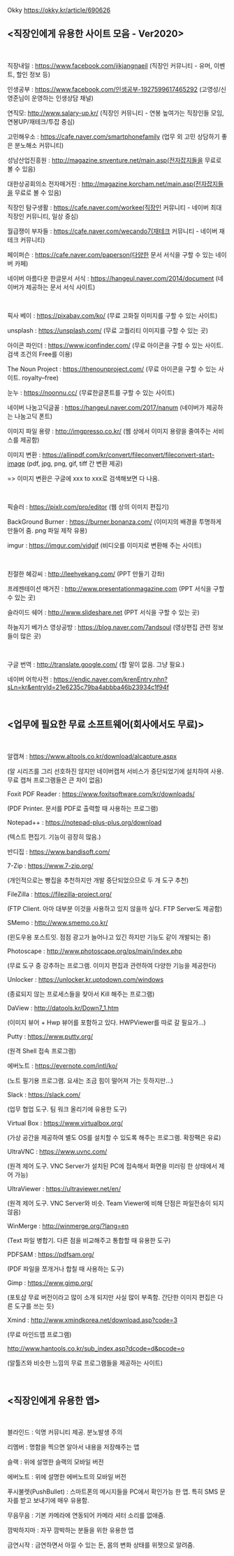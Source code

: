 Okky https://okky.kr/article/690626

## <직장인에게 유용한 사이트 모음 - Ver2020>

<br>

직장내일 : https://www.facebook.com/jikjangnaeil  (직장인 커뮤니티 - 유머, 이벤트, 할인 정보 등)

인생공부 : https://www.facebook.com/인생공부-1927599617465292  (고영성/신영준님이 운영하는 인생상담 채널)

연직모: http://www.salary-up.kr/  (직장인 커뮤니티 - 연봉 높여가는 직장인들 모임, 연봉UP/재테크/투잡 중심)

고민해우소 : https://cafe.naver.com/smartphonefamily  (업무 외 고민 상담하기 좋은 분노해소 커뮤니티)

성남산업진흥원 : http://magazine.snventure.net/main.asp(전자잡지들을  무료로 볼 수 있음)

대한상공회의소 전자매거진 : http://magazine.korcham.net/main.asp(전자잡지들을  무료로 볼 수 있음)

직장인 탐구생활 : https://cafe.naver.com/workee(직장인  커뮤니티 - 네이버 최대 직장인 커뮤니티, 일상 중심)

월급쟁이 부자들 : https://cafe.naver.com/wecando7(재테크  커뮤니티 - 네이버 재테크 커뮤니티)

페이퍼슨 : https://cafe.naver.com/paperson(다양한  문서 서식을 구할 수 있는 네이버 카페)

네이버 아름다운 한글문서 서식 : https://hangeul.naver.com/2014/document  (네이버가 제공하는 문서 서식 사이트)

<br>

픽사 베이 : https://pixabay.com/ko/  (무료 고화질 이미지를 구할 수 있는 사이트)

unsplash : https://unsplash.com/  (무료 고퀄리티 이미지를 구할 수 있는 곳)

아이콘 파인더 : https://www.iconfinder.com/  (무료 아이콘을 구할 수 있는 사이트. 검색 조건의 Free를 이용)

The Noun Project : https://thenounproject.com/  (무료 아이콘을 구할 수 있는 사이트. royalty–free)

눈누 : https://noonnu.cc/  (무료한글폰트를 구할 수 있는 사이트)

네이버 나눔고딕글꼴 : https://hangeul.naver.com/2017/nanum  (네이버가 제공하는 나눔고딕 폰트)

이미지 파일 용량 : http://imgpresso.co.kr/  (웹 상에서 이미지 용량을 줄여주는 서비스를 제공함)

이미지 변환 : https://allinpdf.com/kr/convert/fileconvert/fileconvert-start-image  (pdf, jpg, png, gif, tiff 간 변환 제공)

=> 이미지 변환은 구글에 xxx to xxx로 검색해보면 다 나옴.

<br>

픽슬러 : https://pixlr.com/pro/editor  (웹 상의 이미지 편집기)

BackGround Burner : https://burner.bonanza.com/  (이미지의 배경을 투명하게 만들어 줌. png 파일 제작 유용)

imgur : https://imgur.com/vidgif  (비디오를 이미지로 변환해 주는 사이트)

<br>

친절한 혜강씨 : http://leehyekang.com/  (PPT 만들기 강좌)

프레젠테이션 매거진 : http://www.presentationmagazine.com  (PPT 서식을 구할 수 있는 곳)

슬라이드 쉐어 : http://www.slideshare.net  (PPT 서식을 구할 수 있는 곳)

하늘지기 베가스 영상공방 : https://blog.naver.com/7andsoul  (영상편집 관련 정보들이 많은 곳)

<br>

구글 번역 : http://translate.google.com/  (할 말이 없음. 그냥 필요.)

네이버 어학사전 : https://endic.naver.com/krenEntry.nhn?sLn=kr&entryId=21e6235c79ba4abbba46b23934c1f94f 


<br>


## <업무에 필요한 무료 소프트웨어(회사에서도 무료)>

<br>

알캡쳐 : https://www.altools.co.kr/download/alcapture.aspx 

(알 시리즈를 그리 선호하진 않지만 네이버캡쳐 서비스가 중단되었기에 설치하여 사용. 무료 캡쳐 프로그램들은 큰 차이 없음)



Foxit PDF Reader : https://www.foxitsoftware.com/kr/downloads/ 

(PDF Printer. 문서를 PDF로 출력할 때 사용하는 프로그램)



Notepad++ : https://notepad-plus-plus.org/download 

(텍스트 편집기. 기능이 굉장히 많음.)



반디집 : https://www.bandisoft.com/ 

7-Zip : https://www.7-zip.org/ 

(개인적으로는 빵집을 추천하지만 개발 중단되었으므로 두 개 도구 추천)



FileZilla : https://filezilla-project.org/ 

(FTP Client. 아마 대부분 이것을 사용하고 있지 않을까 싶다. FTP Server도 제공함)



SMemo : http://www.smemo.co.kr/ 

(윈도우용 포스트잇. 점점 광고가 늘어나고 있긴 하지만 기능도 같이 개발되는 중)



Photoscape : http://www.photoscape.org/ps/main/index.php 

(무료 도구 중 강추하는 프로그램. 이미지 편집과 관련하여 다양한 기능을 제공한다)



Unlocker : https://unlocker.kr.uptodown.com/windows 

(종료되지 않는 프로세스들을 찾아서 Kill 해주는 프로그램)



DaView : http://datools.kr/Down7_1.htm 

(이미지 뷰어 + Hwp 뷰어를 포함하고 있다. HWPViewer를 따로 갈 필요가...)



Putty : https://www.putty.org/ 

(원격 Shell 접속 프로그램)



에버노트 : https://evernote.com/intl/ko/ 

(노트 필기용 프로그램. 요새는 조금 힘이 떨어져 가는 듯하지만...)



Slack : https://slack.com/ 

(업무 협업 도구. 팀 워크 올리기에 유용한 도구)



Virtual Box : https://www.virtualbox.org/  

(가상 공간을 제공하여 별도 OS를 설치할 수 있도록 해주는 프로그램. 확장팩은 유료)



UltraVNC : https://www.uvnc.com/ 

(원격 제어 도구. VNC Server가 설치된 PC에 접속해서 화면을 미러링 한 상태에서 제어 가능)



UltraViewer : https://ultraviewer.net/en/ 

(원격 제어 도구. VNC Server와 비슷. Team Viewer에 비해 단점은 파일전송이 되지 않음)



WinMerge : http://winmerge.org/?lang=en 

(Text 파일 병합기. 다른 점을 비교해주고 통합할 때 유용한 도구)



PDFSAM : https://pdfsam.org/ 

(PDF 파일을 쪼개거나 합칠 때 사용하는 도구)



Gimp : https://www.gimp.org/ 

(포토샵 무료 버전이라고 많이 소개 되지만 사실 많이 부족함. 간단한 이미지 편집은 다른 도구를 쓰는 듯)



Xmind : http://www.xmindkorea.net/download.asp?code=3 

(무료 마인드맵 프로그램)



http://www.hantools.co.kr/sub_index.asp?dcode=d&pcode=o 

(알툴즈와 비슷한 느낌의 무료 프로그램들을 제공하는 사이트)

<br>

## <직장인에게 유용한 앱>

<br>

블라인드 : 익명 커뮤니티 제공. 분노발생 주의

리멤버 : 명함을 찍으면 알아서 내용을 저장해주는 앱

슬랙 : 위에 설명한 슬랙의 모바일 버전

에버노트 : 위에 설명한 에버노트의 모바일 버전

푸시불렛(PushBullet) : 스마트폰의 메시지들을 PC에서 확인가능 한 앱. 특히 SMS 문자를 받고 보내기에 매우 유용함.

무음무음 : 기본 카메라에 연동되어 카메라 셔터 소리를 없애줌.

깜박하지마 : 자꾸 깜박하는 분들을 위한 유용한 앱

금연시작 : 금연하면서 아낄 수 있는 돈, 몸의 변화 상태를 위젯으로 알려줌.
<br>
